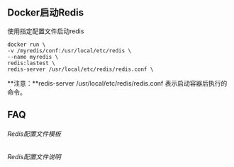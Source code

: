 ## Docker启动Redis

使用指定配置文件启动redis

```shell
docker run \
-v /myredis/conf:/usr/local/etc/redis \
--name myredis \
redis:lastest \
redis-server /usr/local/etc/redis/redis.conf \
```

**注意：**redis-server /usr/local/etc/redis/redis.conf 表示启动容器后执行的命令。

## FAQ

###### Redis配置文件模板

[1]: https://redis.io/docs/latest/operate/oss_and_stack/management/config/

###### Redis配置文件说明

[1]: https://blog.csdn.net/m0_66011019/article/details/143713762

